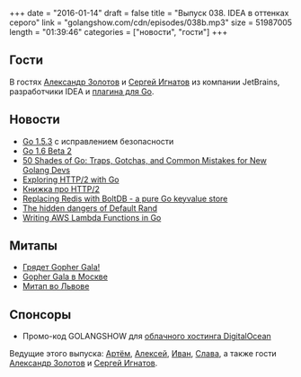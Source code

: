 +++
date = "2016-01-14"
draft = false
title = "Выпуск 038. IDEA в оттенках серого"
link = "golangshow.com/cdn/episodes/038b.mp3"
size = 51987005
length = "01:39:46"
categories = ["новости", "гости"]
+++

## Гости
В гостях [Александр Золотов](https://github.com/zolotov) и [Сергей Игнатов](https://github.com/ignatov)
из компании JetBrains, разработчики IDEA и [плагина для Go](https://github.com/go-lang-plugin-org/go-lang-idea-plugin).

## Новости
- [Go 1.5.3](https://groups.google.com/forum/#!topic/golang-announce/MEATuOi_ei4) с исправлением безопасности
- [Go 1.6 Beta 2](https://groups.google.com/forum/#!topic/golang-nuts/DUwMjOWLA6s)
- [50 Shades of Go: Traps, Gotchas, and Common Mistakes for New Golang Devs](http://devs.cloudimmunity.com/gotchas-and-common-mistakes-in-go-golang/)
- [Exploring HTTP/2 with Go](https://www.youtube.com/watch?v=3IHJ6gJHITw)
- [Книжка про HTTP/2](http://daniel.haxx.se/http2/)
- [Replacing Redis with BoltDB - a pure Go keyvalue store](https://www.specto.io/replacing-redis-with-boltdb-a-pure-go-keyvalue-store/)
- [The hidden dangers of Default Rand](http://blog.sgmansfield.com/2016/01/the-hidden-dangers-of-default-rand/)
- [Writing AWS Lambda Functions in Go](http://jacopodaeli.com/writing-aws-lambda-functions-in-go/)

## Митапы
- [Грядет Gopher Gala!](http://gophergala.com/)
- [Gopher Gala в Москве](http://www.meetup.com/Golang-Moscow/events/227824052/)
- [Митап во Львове](http://www.meetup.com/Lviv-Golang-Group/events/227453083/)

## Спонсоры
- Промо-код GOLANGSHOW для [облачного хостинга DigitalOcean](https://www.digitalocean.com/?utm_campaign=golangshow&utm_medium=podcast&refcode=63eedb038a3e)

Ведущие этого выпуска: [Артём](https://twitter.com/miolini), [Алексей](https://twitter.com/paaleksey),
[Иван](https://twitter.com/idanyliuk), [Слава](https://twitter.com/m0sth8), а также гости
[Александр Золотов](https://github.com/zolotov) и [Сергей Игнатов](https://github.com/ignatov).
